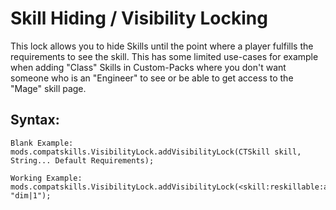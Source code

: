 # Skill Hiding / Visibility Locking

This lock allows you to hide Skills until the point where a player fulfills the requirements to see the skill. This has some limited use-cases for example when adding "Class" Skills in Custom-Packs where you don't want someone who is an "Engineer" to see or be able to get access to the "Mage" skill page.

## Syntax:

    Blank Example:
    mods.compatskills.VisibilityLock.addVisibilityLock(CTSkill skill, String... Default Requirements);
    
    Working Example:
    mods.compatskills.VisibilityLock.addVisibilityLock(<skill:reskillable:attack>, "dim|1");